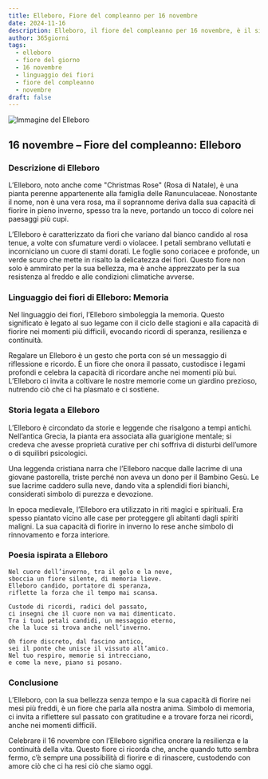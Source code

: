 ```yaml
---
title: Elleboro, Fiore del compleanno per 16 novembre
date: 2024-11-16
description: Elleboro, il fiore del compleanno per 16 novembre, è il simbolo di Memoria. Scopri il suo significato unico, le storie affascinanti e la poesia che celebra la sua bellezza.
author: 365giorni
tags:
  - elleboro
  - fiore del giorno
  - 16 novembre
  - linguaggio dei fiori
  - fiore del compleanno
  - novembre
draft: false
---
```


![Immagine del Elleboro](https://cdn.pixabay.com/photo/2021/12/07/16/43/christmas-rose-6853652_1280.jpg)

## 16 novembre – Fiore del compleanno: Elleboro

### Descrizione di Elleboro

L’Elleboro, noto anche come "Christmas Rose" (Rosa di Natale), è una pianta perenne appartenente alla famiglia delle Ranunculaceae. Nonostante il nome, non è una vera rosa, ma il soprannome deriva dalla sua capacità di fiorire in pieno inverno, spesso tra la neve, portando un tocco di colore nei paesaggi più cupi.

L’Elleboro è caratterizzato da fiori che variano dal bianco candido al rosa tenue, a volte con sfumature verdi o violacee. I petali sembrano vellutati e incorniciano un cuore di stami dorati. Le foglie sono coriacee e profonde, un verde scuro che mette in risalto la delicatezza dei fiori. Questo fiore non solo è ammirato per la sua bellezza, ma è anche apprezzato per la sua resistenza al freddo e alle condizioni climatiche avverse.

### Linguaggio dei fiori di Elleboro: Memoria

Nel linguaggio dei fiori, l’Elleboro simboleggia la memoria. Questo significato è legato al suo legame con il ciclo delle stagioni e alla capacità di fiorire nei momenti più difficili, evocando ricordi di speranza, resilienza e continuità.

Regalare un Elleboro è un gesto che porta con sé un messaggio di riflessione e ricordo. È un fiore che onora il passato, custodisce i legami profondi e celebra la capacità di ricordare anche nei momenti più bui. L’Elleboro ci invita a coltivare le nostre memorie come un giardino prezioso, nutrendo ciò che ci ha plasmato e ci sostiene.

### Storia legata a Elleboro

L’Elleboro è circondato da storie e leggende che risalgono a tempi antichi. Nell’antica Grecia, la pianta era associata alla guarigione mentale; si credeva che avesse proprietà curative per chi soffriva di disturbi dell’umore o di squilibri psicologici.

Una leggenda cristiana narra che l’Elleboro nacque dalle lacrime di una giovane pastorella, triste perché non aveva un dono per il Bambino Gesù. Le sue lacrime caddero sulla neve, dando vita a splendidi fiori bianchi, considerati simbolo di purezza e devozione.

In epoca medievale, l’Elleboro era utilizzato in riti magici e spirituali. Era spesso piantato vicino alle case per proteggere gli abitanti dagli spiriti maligni. La sua capacità di fiorire in inverno lo rese anche simbolo di rinnovamento e forza interiore.

### Poesia ispirata a Elleboro

```
Nel cuore dell’inverno, tra il gelo e la neve,  
sboccia un fiore silente, di memoria lieve.  
Elleboro candido, portatore di speranza,  
riflette la forza che il tempo mai scansa.  

Custode di ricordi, radici del passato,  
ci insegni che il cuore non va mai dimenticato.  
Tra i tuoi petali candidi, un messaggio eterno,  
che la luce si trova anche nell’inverno.  

Oh fiore discreto, dal fascino antico,  
sei il ponte che unisce il vissuto all’amico.  
Nel tuo respiro, memorie si intrecciano,  
e come la neve, piano si posano.  
```

### Conclusione

L’Elleboro, con la sua bellezza senza tempo e la sua capacità di fiorire nei mesi più freddi, è un fiore che parla alla nostra anima. Simbolo di memoria, ci invita a riflettere sul passato con gratitudine e a trovare forza nei ricordi, anche nei momenti difficili.

Celebrare il 16 novembre con l’Elleboro significa onorare la resilienza e la continuità della vita. Questo fiore ci ricorda che, anche quando tutto sembra fermo, c’è sempre una possibilità di fiorire e di rinascere, custodendo con amore ciò che ci ha resi ciò che siamo oggi.